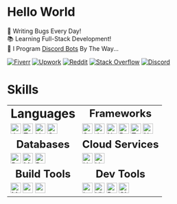 # Hello World

🐛 Writing Bugs Every Day!\
📚 Learning Full-Stack Development!\
🤖 I Program [Discord Bots](https://fiverr.com/s/xXKpg2D) By The Way...

<a href="https://fiverr.com/skywolfxp"><img alt="Fiverr" src="https://img.shields.io/badge/%40skywolfxp-%231DBF73?style=flat-square&logo=fiverr&logoColor=FFFFFF&logoSize=auto"></a>
<a href="https://upwork.com/freelancers/~013d98c8a8af272cbb"><img alt="Upwork" src="https://img.shields.io/badge/Omar_D.-%236FDA44?style=flat-square&logo=upwork&logoColor=FFFFFF"></a>
<a href="https://reddit.com/user/skywolfxp"><img alt="Reddit" src="https://img.shields.io/badge/u%2Fskywolfxp-%23FF4500?style=flat-square&logo=reddit&logoColor=FFFFFF"></a>
<a href="https://stackoverflow.com/users/16410630"><img alt="Stack Overflow" src="https://img.shields.io/badge/SkyWolfXP-%23F58025?style=flat-square&logo=stackoverflow&logoColor=FFFFFF"></a>
<a href="https://discord.com/users/974748803305455627"><img alt="Discord" src="https://img.shields.io/badge/%40skywolfxp.me-%235865F2?style=flat-square&logo=discord&logoColor=FFFFFF"></a>

# Skills

<table>
    <tr align="center">
        <td><b style="font-size: 28px;">Languages</b></td>
        <td><b style="font-size: 24px;">Frameworks</b></td>
    </tr>
    <tr>
        <td>
            <img alt="Java" height="24" src="https://img.shields.io/badge/Java-f89820?style=flat-square&logo=openjdk&logoColor=FFFFFF">
            <img alt="TypeScript" height="24" src="https://img.shields.io/badge/TypeScript-3178C6?style=flat-square&logo=typescript&logoColor=FFFFFF">
            <img alt="HTML" height="24" src="https://img.shields.io/badge/HTML-E34F26?style=flat-square&logo=html5&logoColor=FFFFFF">
            <a href="#"><img alt="CSS" height="24" src="https://img.shields.io/badge/CSS-663399?style=flat-square&logo=css&logoColor=FFFFFF"></a>
        </td>
        <td>
            <img alt="Spring" height="24" src="https://img.shields.io/badge/Spring-6DB33F?style=flat-square&logo=spring&logoColor=FFFFFF">
            <img alt="JUnit5" height="24" src="https://img.shields.io/badge/JUnit5-25A162?style=flat-square&logo=junit5&logoColor=FFFFFF">
            <img alt="Next.js" height="24" src="https://img.shields.io/badge/Next.js-000000?style=flat-square&logo=nextdotjs&logoColor=FFFFFF">
            <img alt="React" height="24" src="https://img.shields.io/badge/React-61DAFB?style=flat-square&logo=react&logoColor=303846">
            <img alt="Tailwind CSS" height="24" src="https://img.shields.io/badge/Tailwind_CSS-06B6D4?style=flat-square&logo=tailwindcss&logoColor=FFFFFF">
            <img alt="Node.js" height="24" src="https://img.shields.io/badge/Node.js-5FA04E?style=flat-square&logo=nodedotjs&logoColor=FFFFFF">
        </td>
    </tr>
    <tr align="center">
        <td><b style="font-size: 24px;">Databases</b></td>
        <td><b style="font-size: 24px;">Cloud Services</b></td>
    </tr>
    <tr>
        <td>
            <img alt="PostgreSQL" height="24" src="https://img.shields.io/badge/PostgreSQL-4169E1?style=flat-square&logo=postgresql&logoColor=FFFFFF">
            <img alt="MySQL" height="24" src="https://img.shields.io/badge/MySQL-4479A1?style=flat-square&logo=mysql&logoColor=FFFFFF&logoSize=auto">
            <img alt="Redis" height="24" src="https://img.shields.io/badge/Redis-FF4438?style=flat-square&logo=redis&logoColor=FFFFFF">
        </td>
        <td>
            <img alt="Heroku" height="24" src="https://img.shields.io/badge/Heroku-430098?style=flat-square&logo=heroku&logoColor=FFFFFF">
            <img alt="Vercel" height="24" src="https://img.shields.io/badge/Vercel-000000?style=flat-square&logo=vercel&logoColor=FFFFFF">
        </td>
    </tr>
    <tr align="center">
        <td><b style="font-size: 24px;">Build Tools</b></td>
        <td><b style="font-size: 24px;">Dev Tools</b></td>
    </tr>
    <tr>
        <td>
            <img alt="Maven" height="24" src="https://img.shields.io/badge/Maven-C71A36?style=flat-square&logo=apachemaven&logoColor=FFFFFF">
            <img alt="pnpm" height="24" src="https://img.shields.io/badge/pnpm-F69220?style=flat-square&logo=pnpm&logoColor=FFFFFF">
            <img alt="npm" height="24" src="https://img.shields.io/badge/npm-CB3837?style=flat-square&logo=npm&logoColor=FFFFFF">
        </td>
        <td>
            <img alt="IntelliJ IDEA" height="24" src="https://img.shields.io/badge/IntelliJ IDEA-000000?style=flat-square&logo=intellijidea&logoColor=FFFFFF">
            <img alt="Visual Studio Code" height="24" src="https://img.shields.io/badge/Visual_Studio_Code-0098FF?&style=flat-square&logoColor=0098FF">
            <img alt="DBeaver" height="24" src="https://img.shields.io/badge/DBeaver-382923?style=flat-square&logo=dbeaver&logoColor=FFFFFF">
            <img alt="Git" height="24" src="https://img.shields.io/badge/Git-F05032?style=flat-square&logo=git&logoColor=FFFFFF">
        </td>
    </tr>
</table>

